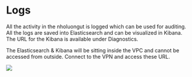 # Logs

All the activity in the nholuongut is logged which can be used for auditing. All the logs are saved into Elasticsearch and can be visualized in Kibana. The URL for the Kibana is available under Diagnostics.

The Elasticsearch & Kibana will be sitting inside the VPC and cannot be accessed from outside. Connect to the VPN and access these URL.

![](https://nholuongut.com/wp-content/uploads/2021/11/audit-logs.png)
